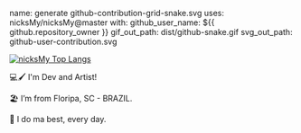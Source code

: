   name: generate github-contribution-grid-snake.svg
  uses: nicksMy/nicksMy@master
  with:
    github_user_name: ${{ github.repository_owner }}
    gif_out_path: dist/github-snake.gif
    svg_out_path: github-user-contribution.svg
    
[![nicksMy Top Langs](https://github-readme-stats.vercel.app/api/top-langs/?username=nicksMy&theme=dracula&layout=compact)](https://github.com/nicksMy/github-readme-stats)

:computer::paintbrush: I'm Dev and Artist!

:beach_umbrella: I’m from Floripa, SC - BRAZIL.

:maple_leaf: I do ma best, every day.
